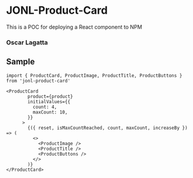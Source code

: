 # JONL-Product-Card

This is a POC for deploying a React component to NPM

### Oscar Lagatta

## Sample

```
import { ProductCard, ProductImage, ProductTitle, ProductButtons } from 'jonl-product-card'
```

```
<ProductCard
        product={product}
        initialValues={{
          count: 4,
          maxCount: 10,
        }}
      >
        {({ reset, isMaxCountReached, count, maxCount, increaseBy }) => (
          <>
            <ProductImage />
            <ProductTitle />
            <ProductButtons />
          </>
        )}
</ProductCard>
```